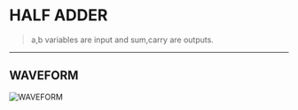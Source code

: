 # HALF ADDER

   >a,b variables are input and sum,carry are outputs.
   
---

## WAVEFORM

![WAVEFORM](/waveform)
   
